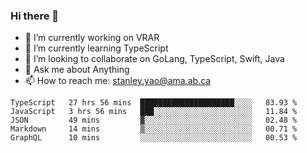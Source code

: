 ### Hi there 👋

- 🔭 I’m currently working on VRAR
- 🌱 I’m currently learning TypeScript
- 👯 I’m looking to collaborate on GoLang, TypeScript, Swift, Java
- 💬 Ask me about Anything
- 📫 How to reach me: stanley.yao@ama.ab.ca


<!--START_SECTION:waka-->
```text
TypeScript   27 hrs 56 mins  █████████████████████░░░░   83.93 % 
JavaScript   3 hrs 56 mins   ███░░░░░░░░░░░░░░░░░░░░░░   11.84 % 
JSON         49 mins         ▓░░░░░░░░░░░░░░░░░░░░░░░░   02.48 % 
Markdown     14 mins         ▒░░░░░░░░░░░░░░░░░░░░░░░░   00.71 % 
GraphQL      10 mins         ░░░░░░░░░░░░░░░░░░░░░░░░░   00.53 % 
```
<!--END_SECTION:waka-->
